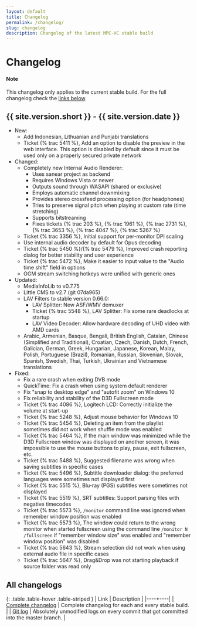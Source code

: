 ```yaml
---
layout: default
title: Changelog
permalink: /changelog/
slug: changelog
description: Changelog of the latest MPC-HC stable build
---
```


# Changelog

<div class="alert alert-info" role="alert">
    <h4><span class="fa fa-info-circle" aria-hidden="true"></span> Note</h4>
    <p>
        This changelog only applies to the current stable build.
        For the full changelog check the <a href="#all-changelogs" class="alert-link">links below</a>.
   </p>
</div>


## {{ site.version.short }} - {{ site.version.date }}
* New:
  * Add Indonesian, Lithuanian and Punjabi translations
  * Ticket {% trac 5411 %}, Add an option to disable the preview in the web interface. This option is
    disabled by default since it must be used only on a properly secured private network
* Changed:
  * Completely new Internal Audio Renderer:
      * Uses sanear project as backend
      * Requires Windows Vista or newer
      * Outputs sound through WASAPI (shared or exclusive)
      * Employs automatic channel downmixing
      * Provides stereo crossfeed processing option (for headphones)
      * Tries to preserve signal pitch when playing at custom rate (time stretching)
      * Supports bitstreaming
      * Fixes tickets {% trac 203 %}, {% trac 1961 %}, {% trac 2731 %}, {% trac 3653 %}, {% trac 4047 %}, {% trac 5267 %}
  * Ticket {% trac 3356 %}, Initial support for per-monitor DPI scaling
  * Use internal audio decoder by default for Opus decoding
  * Ticket {% trac 5450 %}/{% trac 5479 %}, Improved crash reporting dialog for better stability and user experience
  * Ticket {% trac 5472 %}, Make it easier to input value to the "Audio time shift" field in options
  * OGM stream switching hotkeys were unified with generic ones
* Updated:
    * MediaInfoLib to v0.7.75
    * Little CMS to v2.7 (git 07da965)
    * LAV Filters to stable version 0.66.0:
        - LAV Splitter: New ASF/WMV demuxer
        - Ticket {% trac 5548 %}, LAV Splitter: Fix some rare deadlocks at startup
        - LAV Video Decoder: Allow hardware decoding of UHD video with AMD cards
    * Arabic, Armenian, Basque, Bengali, British English, Catalan, Chinese (Simplified and Traditional),
      Croatian, Czech, Danish, Dutch, French, Galician, German, Greek, Hungarian, Japanese, Korean, Malay,
      Polish, Portuguese (Brazil), Romanian, Russian, Slovenian, Slovak, Spanish, Swedish, Thai, Turkish,
      Ukrainian and Vietnamese translations
* Fixed:
  * Fix a rare crash when exiting DVB mode
  * QuickTime: Fix a crash when using system default renderer
  * Fix "snap to desktop edge" and "autofit zoom" on Windows 10
  * Fix reliability and stability of the D3D Fullscreen mode
  * Ticket {% trac 4086 %}, Logitech LCD: Correctly initialize the volume at start-up
  * Ticket {% trac 5248 %}, Adjust mouse behavior for Windows 10
  * Ticket {% trac 5454 %}, Deleting an item from the playlist sometimes did not work when shuffle mode was enabled
  * Ticket {% trac 5464 %}, If the main window was minimized while the D3D Fullscreen window was displayed on another screen,
    it was impossible to use the mouse buttons to play, pause, exit fullscreen, etc.
  * Ticket {% trac 5488 %}, Suggested filename was wrong when saving subtitles in specific cases
  * Ticket {% trac 5496 %}, Subtitle downloader dialog: the preferred languages were sometimes not displayed first
  * Ticket {% trac 5515 %}, Blu-ray (PGS) subtitles were sometimes not displayed
  * Ticket {% trac 5519 %}, SRT subtitles: Support parsing files with negative timecodes
  * Ticket {% trac 5573 %}, `/monitor` command line was ignored when remember window position was enabled
  * Ticket {% trac 5573 %}, The window could return to the wrong monitor when started fullscreen using the command line
    `/monitor N /fullscreen` if "remember window size" was enabled and "remember window position" was disabled
  * Ticket {% trac 5643 %}, Stream selection did not work when using external audio file in specific cases
  * Ticket {% trac 5647 %}, Drag&Drop was not starting playback if source folder was read only


## All changelogs

<div markdown="1" class="table-responsive">

{: .table .table-hover .table-striped }
| Link | Description |
|----+----|
| [Complete changelog](https://trac.mpc-hc.org/wiki/Changelog) | Complete changelog for each and every stable build. |
| [Git log](https://github.com/mpc-hc/mpc-hc/commits/master/) | Absolutely unmodified logs on every commit that got committed into the master branch. |

</div>
